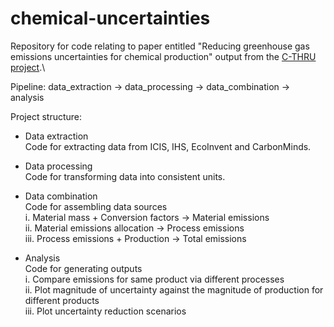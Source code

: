 # chemical-uncertainties
Repository for code relating to paper entitled "Reducing greenhouse gas emissions uncertainties for chemical production" output from the [C-THRU project](https://www.c-thru.org/).\

Pipeline: data_extraction -> data_processing -> data_combination -> analysis

Project structure:
- Data extraction\
Code for extracting data from ICIS, IHS, EcoInvent and CarbonMinds.

- Data processing\
Code for transforming data into consistent units.

- Data combination\
Code for assembling data sources\
i. Material mass + Conversion factors -> Material emissions\
ii. Material emissions allocation -> Process emissions\
iii. Process emissions + Production -> Total emissions

- Analysis\
Code for generating outputs\
i. Compare emissions for same product via different processes\
ii. Plot magnitude of uncertainty against the magnitude of production for different products\
iii. Plot uncertainty reduction scenarios
